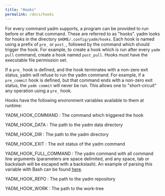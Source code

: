 ```yaml
---
title: "Hooks"
permalink: /docs/hooks
---
```

For every command yadm supports, a program can be provided to run before or
after that command. These are referred to as "hooks". yadm looks for hooks in
the directory
`$HOME/.config/yadm/hooks`.
Each hook is named using a prefix of `pre_` or `post_`, followed by the command
which should trigger the hook. For example, to create a hook which is run after
every `yadm pull` command, create a hook named `post_pull`.
Hooks must have the executable file permission set.

If a `pre_` hook is defined, and the hook terminates with a non-zero exit
status, yadm will refuse to run the yadm command. For example, if a
`pre_commit` hook is defined, but that command ends with a non-zero exit status,
the `yadm commit` will never be run. This allows one to "short-circuit" any
operation using a `pre_` hook.

Hooks have the following environment variables available to them at runtime:

YADM_HOOK_COMMAND
: The command which triggered the hook

YADM_HOOK_DATA
: The path to the yadm data directory

YADM_HOOK_DIR
: The path to the yadm directory

YADM_HOOK_EXIT
: The exit status of the yadm command

YADM_HOOK_FULL_COMMAND
: The yadm command with all command line arguments (parameters are space
  delimited, and any space, tab or backslash will be escaped with a
  backslash). An example of parsing this variable with Bash can be found
  [here][parse-example].

YADM_HOOK_REPO
: The path to the yadm repository

YADM_HOOK_WORK
: The path to the work-tree

[parse-example]: https://github.com/yadm-dev/yadm/blob/master/contrib/hooks/parsing_full_command_example/pre_log
